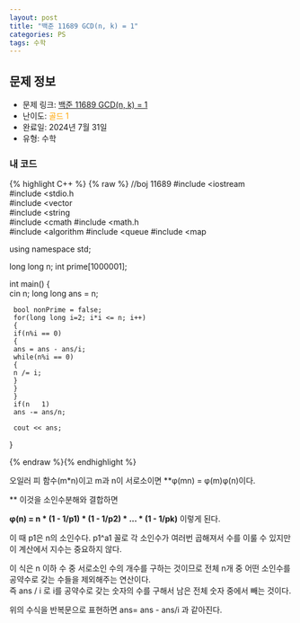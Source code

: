 ```yaml
---
layout: post
title: "백준 11689 GCD(n, k) = 1"
categories: PS
tags: 수학
---
```


## 문제 정보
- 문제 링크: [백준 11689 GCD(n, k) = 1](https://www.acmicpc.net/problem/11689)
- 난이도: <span style="color:#FFA500">골드 1</span>
- 완료일: 2024년 7월 31일
- 유형: 수학

### 내 코드

{% highlight C++ %} {% raw %}
//boj 11689
#include <iostream	
#include <stdio.h	
#include <vector	
#include <string	
#include <cmath	
#include <math.h	
#include <algorithm	
#include <queue	
#include <map	

using namespace std;

long long n;
int prime[1000001];

int main()
{   
	 cin 		 n;
	 long long ans = n;

	 bool nonPrime = false;
	 for(long long i=2; i*i <= n; i++)
	 {
	 if(n%i == 0)
	 {
	 ans = ans - ans/i;
	 while(n%i == 0)
	 {
	 n /= i;
	 }
	 }
	 }
	 if(n	1)
	 ans -= ans/n;

	 cout << ans;

}


{% endraw %}{% endhighlight %}

오일러 피 함수(m*n)이고 m과 n이 서로소이면 **φ(mn) = φ(m)φ(n)이다.  
  
** 이것을 소인수분해와 결합하면

**φ(n) = n * (1 - 1/p1) * (1 - 1/p2) * ... * (1 - 1/pk)** 이렇게 된다.

이 때 p1은 n의 소인수다. p1^a1 꼴로 각 소인수가 여러번 곱해져서 수를 이룰 수 있지만  
이 계산에서 지수는 중요하지 않다.  

이 식은 n 이하 수 중 서로소인 수의 개수를 구하는 것이므로 전체 n개 중 어떤 소인수를 공약수로 갖는 수들을 제외해주는 연산이다.   
즉 ans / i 로 i를 공약수로 갖는 숫자의 수를 구해서 남은 전체 숫자 중에서 빼는 것이다.  

위의 수식을 반복문으로 표현하면 ans= ans - ans/i 과 같아진다.  
  

